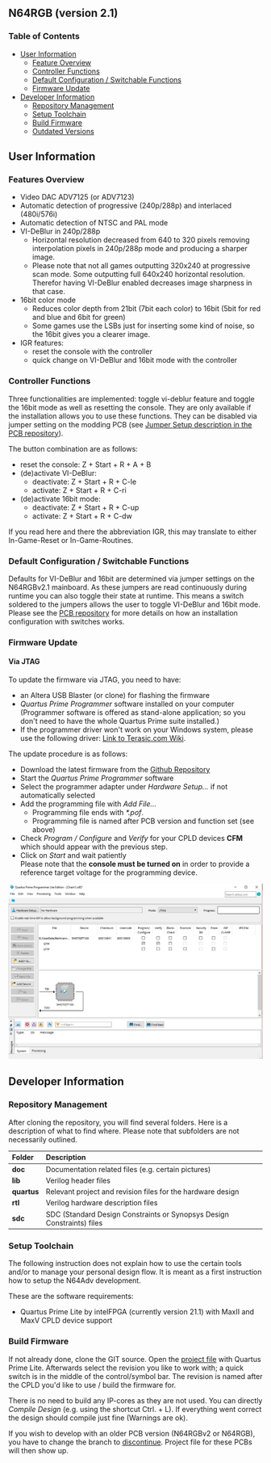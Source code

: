 N64RGB (version 2.1)
---

### Table of Contents

- [User Information](https://github.com/borti4938/n64rgb_fw#user-information)
  - [Feature Overview](https://github.com/borti4938/n64rgb_fw#feature-overview)
  - [Controller Functions](https://github.com/borti4938/n64rgb_fw#controller-functions)
  - [Default Configuration / Switchable Functions](https://github.com/borti4938/n64rgb_fw#default-configuration--switchable-functions)
  - [Firmware Update](https://github.com/borti4938/n64rgb_fw#firmware-update)
- [Developer Information](https://github.com/borti4938/n64rgb_fw#developer-information)
  - [Repository Management](https://github.com/borti4938/n64rgb_fw#repository-management)
  - [Setup Toolchain](https://github.com/borti4938/n64rgb_fw#setup-toolchain)
  - [Build Firmware](https://github.com/borti4938/n64rgb_fw#build-firmware)
  - [Outdated Versions](https://github.com/borti4938/n64rgb_fw#outdated-versions)


## User Information

### Features Overview

- Video DAC ADV7125 (or ADV7123)
- Automatic detection of progressive (240p/288p) and interlaced (480i/576i)
- Automatic detection of NTSC and PAL mode
- VI-DeBlur in 240p/288p
  - Horizontal resolution decreased from 640 to 320 pixels removing interpolation pixels in 240p/288p mode and producing a sharper image.
  - Please note that not all games outputting 320x240 at progressive scan mode.
    Some outputting full 640x240 horizontal resolution.
    Therefor having VI-DeBlur enabled decreases image sharpness in that case.
- 16bit color mode
  - Reduces color depth from 21bit (7bit each color) to 16bit (5bit for red and blue and 6bit for green)
  - Some games use the LSBs just for inserting some kind of noise, so the 16bit gives you a clearer image.
- IGR features:
  - reset the console with the controller
  - quick change on VI-DeBlur and 16bit mode with the controller


### Controller Functions

Three functionalities are implemented: toggle vi-deblur feature and toggle the 16bit mode as well as resetting the console.
They are only available if the installation allows you to use these functions.
They can be disabled via jumper setting on the modding PCB (see [Jumper Setup description in the PCB repository](https://github.com/borti4938/n64rgb_pcb#jumper-setup)).

The button combination are as follows:
- reset the console: Z + Start + R + A + B
- (de)activate VI-DeBlur:
  - deactivate: Z + Start + R + C-le
  - activate: Z + Start + R + C-ri
- (de)activate 16bit mode:
  - deactivate: Z + Start + R + C-up
  - activate: Z + Start + R + C-dw

If you read here and there the abbreviation IGR, this may translate to either In-Game-Reset or In-Game-Routines.


### Default Configuration / Switchable Functions

Defaults for VI-DeBlur and 16bit are determined via jumper settings on the N64RGBv2.1 mainboard.
As these jumpers are read continuously during runtime you can also toggle their state at runtime.
This means a switch soldered to the jumpers allows the user to toggle VI-DeBlur and 16bit mode.
Please see the [PCB repository](https://github.com/borti4938/n64rgb_pcb) for more details on how an installation configuration with switches works.

### Firmware Update

#### Via JTAG

To update the firmware via JTAG, you need to have:

- an Altera USB Blaster (or clone) for flashing the firmware
- _Quartus Prime Programmer_ software installed on your computer  
(Programmer software is offered as stand-alone application; so you don't need to have the whole Quartus Prime suite installed.)
- If the programmer driver won't work on your Windows system, please use the following driver: [Link to Terasic.com Wiki](https://www.terasic.com.tw/wiki/Altera_USB_Blaster_Driver_Installation_Instructions).

The update procedure is as follows:
- Download the latest firmware from the [Github Repository](https://github.com/borti4938/n64rgb_fw/releases)
- Start the _Quartus Prime Programmer_ software
- Select the programmer adapter under _Hardware Setup..._ if not automatically selected
- Add the programming file with _Add File..._  
  - Programming file ends with _\*.pof_.
  - Programming file is named after PCB version and function set (see above)
- Check _Program / Configure_ and _Verify_ for your CPLD devices **CFM** which should appear with the previous step.
- Click on _Start_ and wait patiently  
Please note that the **console must be turned on** in order to provide a reference target voltage for the programming device.

![](./doc/img/jtag_update.jpg)

## Developer Information

### Repository Management

After cloning the repository, you will find several folders.
Here is a description of what to find where.
Please note that subfolders are not necessarily outlined.

| Folder | Description |
|:-------|:------------|
| **doc** | Documentation related files (e.g. certain pictures) |
| **lib** | Verilog header files |
| **quartus** | Relevant project and revision files for the hardware design |
| **rtl** | Verilog hardware description files |
| **sdc** | SDC (Standard Design Constraints or Synopsys Design Constraints) files |


### Setup Toolchain

The following instruction does not explain how to use the certain tools and/or to manage your personal design flow.
It is meant as a first instruction how to setup the N64Adv development.

These are the software requirements:
- Quartus Prime Lite by intelFPGA (currently version 21.1) with MaxII and MaxV CPLD device support


### Build Firmware

If not already done, clone the GIT source.
Open the [project file](./quartus/n64rgb_v2_1.qpf) with Quartus Prime Lite.
Afterwards select the revision you like to work with; a quick switch is in the middle of the control/symbol bar.
The revision is named after the CPLD you'd like to use / build the firmware for.

There is no need to build any IP-cores as they are not used.
You can directly _Compile Design_ (e.g. using the shortcut Ctrl. + L).
If everything went correct the design should compile just fine (Warnings are ok).

If you wish to develop with an older PCB version (N64RGBv2 or N64RGB), you have to change the branch to [discontinue](https://github.com/borti4938/n64rgb_fw/tree/discontinue).
Project file for these PCBs will then show up.
